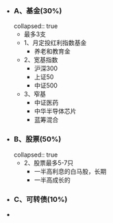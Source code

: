 - ### A、基金(30%)
  collapsed:: true
	- 最多3支
	- 1、月定投红利指数基金
		- 养老和教育金
	- 2、宽基指数
		- 沪深300
		- 上证50
		- 中证500
	- 3、窄基
		- 中证医药
		- 中华半导体芯片
		- 蓝筹混合
- ### B、股票(50%)
  collapsed:: true
	- 2、股票最多5-7只
		- 一半高利息的白马股，长期
		- 一半高成长的
- ### C、可转债(10%)
-